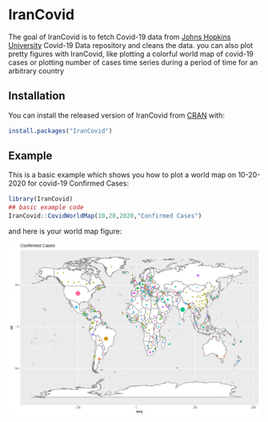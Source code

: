 
# IranCovid

<!-- badges: start -->
<!-- badges: end -->

The goal of IranCovid is to fetch Covid-19 data from [Johns Hopkins University](https://github.com/CSSEGISandData/COVID-19) Covid-19 Data repository and cleans the data.
you can also plot pretty figures with IranCovid, like plotting a colorful world map of covid-19 cases or plotting number of cases time series during a period of time for an arbitrary country

## Installation

You can install the released version of IranCovid from [CRAN](https://CRAN.R-project.org) with:

``` r
install.packages("IranCovid")
```

## Example

This is a basic example which shows you how to plot a world map on 10-20-2020 for covid-19 Confirmed Cases:

``` r
library(IranCovid)
## basic example code
IranCovid::CovidWorldMap(10,20,2020,"Confirmed Cases")
```
and here is your world map figure:

![confirmed cases world map](https://github.com/pariyamd/IranCovid/blob/master/confirmed.png)

